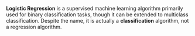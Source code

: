 **Logistic Regression** is a supervised machine learning algorithm primarily used for binary classification tasks, though it can be extended to multiclass classification. Despite the name, it is actually a **classification** algorithm, not a regression algorithm.